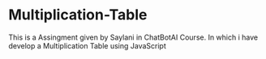 # Multiplication-Table
This is a Assingment given by Saylani in ChatBotAI Course. In which i have develop a Multiplication Table using JavaScript
